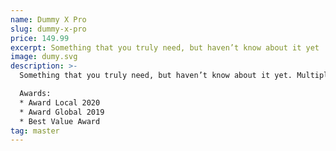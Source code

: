 ```yaml
---
name: Dummy X Pro
slug: dummy-x-pro
price: 149.99
excerpt: Something that you truly need, but haven’t know about it yet
image: dumy.svg
description: >-
  Something that you truly need, but haven’t know about it yet. Multiple winner of Community Awarads.

  Awards:
  * Award Local 2020
  * Award Global 2019 
  * Best Value Award
tag: master
---
```

